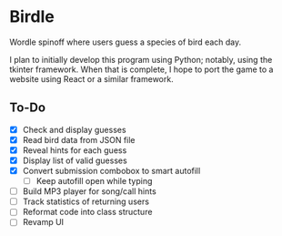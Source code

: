 # Birdle
Wordle spinoff where users guess a species of bird each day.

I plan to initially develop this program using Python; notably, using the tkinter framework. When that is complete, I hope to port the game to a website using React or a similar framework.

## To-Do
- [x] Check and display guesses
- [x] Read bird data from JSON file
- [x] Reveal hints for each guess
- [x] Display list of valid guesses
- [x] Convert submission combobox to smart autofill
  - [ ] Keep autofill open while typing
- [ ] Build MP3 player for song/call hints
- [ ] Track statistics of returning users
- [ ] Reformat code into class structure
- [ ] Revamp UI
